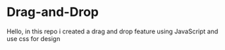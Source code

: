 # Drag-and-Drop
Hello, in this repo i created a drag and drop feature using JavaScript and use css for design
